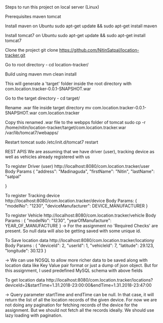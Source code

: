 Steps to run this project on local server (Linux)

Prerequisites
maven
tomcat

Install maven on Ubuntu
sudo apt-get update && sudo apt-get install maven

Install tomcat7 on Ubuntu
sudo apt-get update && sudo apt-get install tomcat7

Clone the project
git clone https://github.com/NitinSatpal/location-tracker.git

Go to root directory - cd location-tracker/

Build using maven
mvn clean install

This will generate a 'target' folder inside the root directory with com.location.tracker-0.0.1-SNAPSHOT.war

Go to the target directory - cd target/

Rename .war file inside target directory
mv com.location.tracker-0.0.1-SNAPSHOT.war com.location.tracker

Copy this renamed .war file to the webpps folder of tomcat
sudo cp -r /home/nitin/location-tracker/target/com.location.tracker.war /var/lib/tomcat7/webapps/


Restart tomcat
sudo /etc/init.d/tomcat7 restart


REST APIS
We are assuming that we have driver (user), tracking device as well as vehicles already registered with us

To register Driver (user)
http://localhost:8080/com.location.tracker/user
Body Params {
	"address": "Madinaguda",
	"firstName": "Nitin",
	"lastName": "satpal"

}

To register Tracking device
http://localhost:8080/com.location.tracker/device
Body Params: {
	"modelNo": "1230",
	"deviceManufacturer": DEVICE_MANUFACTURER
}

To register Vehicle
http://localhost:8080/com.location.tracker/vehicle
Body Params : {
	"modelNo": "1230",
	"yearOfManufacture": YEAR_OF_MANUFACTURE
}
-> For the assignment no 'Required Checks' are present. So null data will also be getting saved with some unique id.

To Save location data
http://localhost:8080/com.location.tracker/locationy 
Body Params : {
	"deviceId": 2,
	"userId": 1,
	"vehicleId": 7,
	"latitude": 29.123,
	"longitude": 30.123
}

-> We can use NOSQL to allow more richer data to be saved along with location data like Key Value pair format or just a dump of json object. But for this assignment, I used predefined MySQL schema with above fields

To get location data
http://localhost:8080/com.location.tracker/locations?deviceId=2&startTime=1.31.2018-23:00:00&endTime=1.31.2018-23:47:00

-> Query parameter startTime and endTime can be null. In that case, it will return the list of all the location records of the given device.
For now we are not doing any pagination for fetching records of the device for the assignment. But we should not fetch all the records ideally. We should use lazy loading with pagination.

